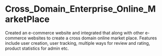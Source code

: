 # Cross_Domain_Enterprise_Online_MarketPlace
Created an e-commerce website and integrated that along with other e-commerce websites to create a cross domain online market place. Features include user creation, user tracking, multiple ways for review and rating, product statistics for admin etc.
